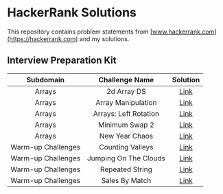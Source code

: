 # HackerRank Solutions

This repository contains problem statements from [www.hackerrank.com](https://hackerrank.com) and my solutions.

## Interview Preparation Kit

| Subdomain |    Challenge Name     |                                                                Solution                                                                |
| :-------: | :-------------------: | :------------------------------------------------------------------------------------------------------------------------------------: |
|  Arrays   |      2d Array DS      |     [Link](https://github.com/ByteBanana/HackerRankSolutions/blob/main/Interview%20Prepare%20Kit/Arrays/2dArray-DS/Solution.java)      |
|  Arrays   |  Array Manipulation   |  [Link](https://github.com/ByteBanana/HackerRankSolutions/blob/main/Interview%20Prepare%20Kit/Arrays/ArrayManipulation/Solution.java)  |
|  Arrays   | Arrays: Left Rotation | [Link](https://github.com/ByteBanana/HackerRankSolutions/blob/main/Interview%20Prepare%20Kit/Arrays/Arrays-LeftRotation/Solution.java) |
|  Arrays   |    Minimum Swap 2     |    [Link](https://github.com/ByteBanana/HackerRankSolutions/blob/main/Interview%20Prepare%20Kit/Arrays/MinimumSwap2/Solution.java)     |
|  Arrays   |    New Year Chaos     |    [Link](https://github.com/ByteBanana/HackerRankSolutions/blob/main/Interview%20Prepare%20Kit/Arrays/NewYearChaos/Solution.java)     |
|  Warm-up Challenges   |   Counting Valleys    |  [Link](https://github.com/ByteBanana/HackerRankSolutions/blob/main/Interview%20Prepare%20Kit/Warm-up%20Challenges/CountingValleys/Solution.java)   |
|  Warm-up Challenges   | Jumping On The Clouds | [Link](https://github.com/ByteBanana/HackerRankSolutions/blob/main/Interview%20Prepare%20Kit/Warm-up%20Challenges/JumpingOnTheClouds/Solution.java) |
|  Warm-up Challenges   |    Repeated String    |   [Link](https://github.com/ByteBanana/HackerRankSolutions/blob/main/Interview%20Prepare%20Kit/Warm-up%20Challenges/RepeatedString/Solution.java)   |
|  Warm-up Challenges   |    Sales By Match     |    [Link](https://github.com/ByteBanana/HackerRankSolutions/blob/main/Interview%20Prepare%20Kit/Warm-up%20Challenges/SalesByMatch/Solution.java)    |
